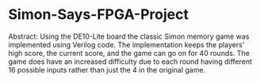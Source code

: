 # Simon-Says-FPGA-Project
Abstract:
Using the DE10-Lite board the classic Simon memory game was implemented using Verilog code. The implementation keeps the players’ high score, the current score, and the game can go on for 40 rounds. The game does have an increased difficulty due to each round having different 16 possible inputs rather than just the 4 in the original game.
